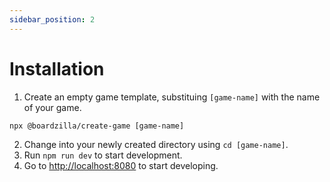 ```yaml
---
sidebar_position: 2
---
```


# Installation

1. Create an empty game template, substituing `[game-name]` with the name of your game.
```
npx @boardzilla/create-game [game-name]
```
2. Change into your newly created directory using `cd [game-name]`.
3. Run `npm run dev` to start development.
4. Go to [http://localhost:8080](http://localhost:8080) to start developing.